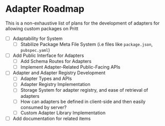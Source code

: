 # Adapter Roadmap

This is a non-exhaustive list of plans for the development of adapters for allowing custom packages on Pritt

- [ ] Adaptability for System
  - [ ] Stabilize Package Meta File System (i.e files like `package.json`, `pubspec.yaml`)
- [ ] Add Public Interface for Adapters
  - [ ] Add Schema Routes for Adapters
  - [ ] Implement Adapter-Related Public-Facing APIs
- [ ] Adapter and Adapter Registry Development
  - [ ] Adapter Types and APIs
  - [ ] Adapter Registry Implementation
  - [ ] Storage System for adapter registry, and ease of retrieval of adapters
  - [ ] How can adapters be defined in client-side and then easily consumed by server?
  - [ ] Custom Adapter Library Implementation
- [ ] Add documentation for related items
